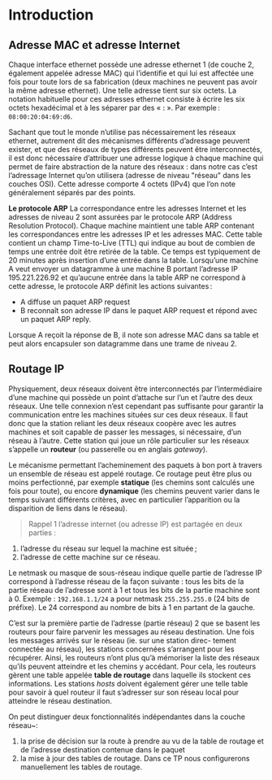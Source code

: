 
# Introduction

## Adresse MAC et adresse Internet

Chaque interface ethernet possède une adresse ethernet 1 (de couche 2, également appelée adresse MAC)
qui l’identifie et qui lui est affectée une fois pour toute lors de sa fabrication (deux machines ne
peuvent pas avoir la même adresse ethernet). Une telle adresse tient sur six octets. La notation
habituelle pour ces adresses ethernet consiste à écrire les six octets hexadécimal et à les séparer par
des « `:` ». Par exemple : `08:00:20:04:69:d6`.

Sachant que tout le monde n’utilise pas nécessairement les réseaux ethernet, autrement dit des mécanismes
différents d’adressage peuvent exister, et que des réseaux de types différents peuvent être interconnectés,
il est donc nécessaire d’attribuer une adresse logique à chaque machine qui permet de faire abstraction
de la nature des réseaux : dans notre cas c’est l’adressage Internet qu’on utilisera (adresse de niveau
"réseau" dans les couches OSI). Cette adresse comporte 4 octets (IPv4) que l’on note généralement séparés
par des points.

**Le protocole ARP** La correspondance entre les adresses Internet et les adresses de niveau 2 sont
assurées par le protocole ARP (Address Resolution Protocol). Chaque machine maintient une table ARP
contenant les correspondances entre les adresses IP et les adresses MAC. Cette table contient un champ
Time-to-Live (TTL) qui indique au bout de combien de temps une entrée doit être retirée de la table. Ce
temps est typiquement de 20 minutes après insertion d’une entrée dans la table. Lorsqu’une machine A
veut envoyer un datagramme à une machine B portant l’adresse IP 195.221.226.92 et qu’aucune entrée
dans la table ARP ne correspond à cette adresse, le protocole ARP définit les actions suivantes :

- A diffuse un paquet ARP request
- B reconnaı̂t son adresse IP dans le paquet ARP request et répond avec un paquet ARP reply.

Lorsque A reçoit la réponse de B, il note son adresse MAC dans sa table et peut alors encapsuler son
datagramme dans une trame de niveau 2.

## Routage IP

Physiquement, deux réseaux doivent être interconnectés par l’intermédiaire d’une machine qui possède
un point d’attache sur l’un et l’autre des deux réseaux. Une telle connexion n’est cependant pas suffisante
pour garantir la communication entre les machines situées sur ces deux réseaux. Il faut donc que la
station reliant les deux réseaux coopère avec les autres machines et soit capable de passer les messages,
si nécessaire, d’un réseau à l’autre. Cette station qui joue un rôle particulier sur les réseaux s’appelle un
**routeur** (ou passerelle ou en anglais _gateway_).

Le mécanisme permettant l’acheminement des paquets à bon port à travers un ensemble de réseau est
appelé routage. Ce routage peut être plus ou moins perfectionné, par exemple **statique** (les chemins sont
calculés une fois pour toute), ou encore **dynamique** (les chemins peuvent varier dans le temps suivant
différents critères, avec en particulier l’apparition ou la disparition de liens dans le réseau).

> Rappel 1 l’adresse internet (ou adresse IP) est partagée en deux parties :
1. l’adresse du réseau sur lequel la machine est située ;
2. l’adresse de cette machine sur ce réseau.

Le netmask ou masque de sous-réseau indique quelle partie de l’adresse IP correspond à l’adresse
réseau de la façon suivante : tous les bits de la partie réseau de l’adresse sont à 1 et tous les bits de la
partie machine sont à 0. Exemple : `192.168.1.1/24` a pour netmask `255.255.255.0` (24 bits de préfixe).
Le 24 correspond au nombre de bits à 1 en partant de la gauche.

C’est sur la première partie de l’adresse (partie réseau) 2 que se basent les routeurs pour faire parvenir
les messages au réseau destination. Une fois les messages arrivés sur le réseau (ie. sur une station direc-
tement connectée au réseau), les stations concernées s’arrangent pour les récupérer. Ainsi, les routeurs
n’ont plus qu’à mémoriser la liste des réseaux qu’ils peuvent atteindre et les chemins y accédant. Pour
cela, les routeurs gèrent une table appelée **table de routage** dans laquelle ils stockent ces informations.
Les stations _hosts_ doivent également gérer une telle table pour savoir à quel routeur il faut s’adresser sur
son réseau local pour atteindre le réseau destination.

On peut distinguer deux fonctionnalités indépendantes dans la couche réseau~:
1. la prise de décision sur la route à prendre au vu de la table de routage et de l’adresse destination
contenue dans le paquet
2. la mise à jour des tables de routage.
Dans ce TP nous configurerons manuellement les tables de routage.
